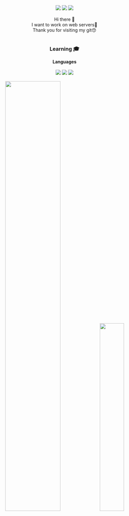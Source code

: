 
<div style="text-align:center;">
    <a href="https://blog.naver.com/sotabucks" target="_blank"><img src="https://img.shields.io/badge/Blog-03c75a?style=flat-square&logo=Blogger&logoColor=black"/></a>
    <a href="https://www.instagram.com/soutacchin_08/" target="_blank"><img src="https://img.shields.io/badge/Insta-e4405f?style=flat-square&logo=Instacart&logoColor=black"/></a>
    <a href="mailto: kimsoungyoon01@gmail.com" target="_blank"><img src="https://img.shields.io/badge/Gmail-ea4335?style=flat-square&logo=Gmail&logoColor=white"/></a><br><br>
    Hi there 👋<br>
    I want to work on web servers🎈<br>
    Thank you for visiting my git😙<br><br>
    <h3>Learning 🎓</h3>
    <strong>Languages</strong><br><br>
    <div>
        <img src="https://img.shields.io/badge/C++-00599C?style=flat-square&logo=cplusplus&logoColor=white"/>
        <img src="https://img.shields.io/badge/Python-3776AB?style=flat-square&logo=PyG&logoColor=white"/>
        <img src="https://img.shields.io/badge/Java-FC4C02?style=flat-square&logo=Strava&logoColor=white"/>
    </div>
    <br>
    <div>
        <img src="https://github-readme-stats.vercel.app/api?username=SoutaBucks&show_icons=true&theme=tokyonight&border_radius=10&hide_border=true" style="width:59%; height:auto;"/>
        <img src="http://mazassumnida.wtf/api/v2/generate_badge?boj=ms_pocha23" style="width:39%; height:auto;"/>
    </div>
</div>

<!--
**SoutaBucks/SoutaBucks** is a ✨ _special_ ✨ repository because its `README.md` (this file) appears on your GitHub profile.

Here are some ideas to get you started:

- 🔭 I’m currently working on ...
- 🌱 I’m currently learning ...
- 👯 I’m looking to collaborate on ...
- 🤔 I’m looking for help with ...
- 💬 Ask me about ...
- 📫 How to reach me: ...
- 😄 Pronouns: ...
- ⚡ Fun fact: ...
-->
